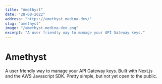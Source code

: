 ```yaml
---
title: "Amethyst"
date: "28-08-2022"
address: "https://amethyst.medina.dev/"
slug: "amethyst"
image: "/amethyst-medina-dev.png"
excerpt: "A user friendly way to manage your API Gateway keys."
---
```


# Amethyst

A user friendly way to manage your API Gateway keys. Built with Next.js and the AWS Javascript SDK. Pretty simple, but not yet open to the public.